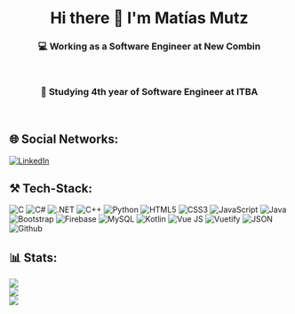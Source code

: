 <h1 align="center">Hi there 👋 I'm Matías Mutz</h1>
<h3 align="center">💻 Working as a Software Engineer at New Combin</h3><br>
<h3 align="center">🏫 Studying 4th year of Software Engineer at ITBA</h3><br>

## 🌐 Social Networks:

[![LinkedIn](https://img.shields.io/badge/LinkedIn-%230077B5.svg?logo=linkedin&logoColor=white)](https://www.linkedin.com/in/matias-mutz/)

## ⚒ Tech-Stack:

![C](https://img.shields.io/badge/c-%2300599C.svg?style=flat&logo=c&logoColor=white)
![C#](https://img.shields.io/badge/C%23-239120?style=for-the-badg&style=flate&logo=c-sharp&logoColor=white)
![.NET](https://img.shields.io/badge/.NET-512BD4?style=for-the-badge&style=flate&logo=dotnet&logoColor=white)
![C++](https://img.shields.io/badge/C%2B%2B-00599C?style=flat&logo=c%2B%2B&logoColor=white)
![Python](https://img.shields.io/badge/python-3670A0?style=flat&logo=python&logoColor=ffdd54)
![HTML5](https://img.shields.io/badge/html5-%23E34F26.svg?style=flat&logo=html5&logoColor=white)
![CSS3](https://img.shields.io/badge/css3-%231572B6.svg?style=flat&logo=css3&logoColor=white)
![JavaScript](https://img.shields.io/badge/javascript-%23323330.svg?style=flat&logo=javascript&logoColor=%23F7DF1E)
![Java](https://img.shields.io/badge/OpenJDK-ED8B00?style=flat&style=for-the-badge&logo=openjdk&logoColor=white)
![Bootstrap](https://img.shields.io/badge/bootstrap-%23563D7C.svg?style=flat&logo=bootstrap&logoColor=white)
![Firebase](https://img.shields.io/badge/firebase-%23039BE5.svg?style=flat&logo=firebase)
![MySQL](https://img.shields.io/badge/mysql-%2300f.svg?style=flat&logo=mysql&logoColor=white)
![Kotlin](https://img.shields.io/badge/Kotlin-0095D5?&style=flat&style=for-the-badge&logo=kotlin&logoColor=white)
![Vue JS](https://img.shields.io/badge/Vue%20js-35495E?style=flat&style=for-the-badge&logo=vuedotjs&logoColor=4FC08D)
![Vuetify](https://img.shields.io/badge/Vuetify-1867C0?style=flat&style=for-the-badge&logo=vuetify&logoColor=white)
![JSON](https://img.shields.io/badge/json-5E5C5C?style=flat&style=for-the-badge&logo=json&logoColor=white)
![Github](https://img.shields.io/badge/GitHub-100000?style=flat&style=for-the-badge&logo=github&logoColor=white)

## 📊 Stats:
![](https://github-readme-stats.vercel.app/api?username=MatiasMutz&theme=nord&hide_border=true&include_all_commits=false&count_private=false)<br/>
![](https://github-readme-streak-stats.herokuapp.com/?user=MatiasMutz&theme=nord&hide_border=true)<br/>
![](https://github-readme-stats.vercel.app/api/top-langs/?username=MatiasMutz&theme=nord&hide_border=true&include_all_commits=false&count_private=false&layout=compact)
